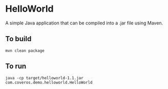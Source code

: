 HelloWorld
==========

A simple Java application that can be compiled into a .jar file using Maven.

To build
--------
    mvn clean package


To run
------
    java -cp target/helloworld-1.1.jar com.coveros.demo.helloworld.HelloWorld



